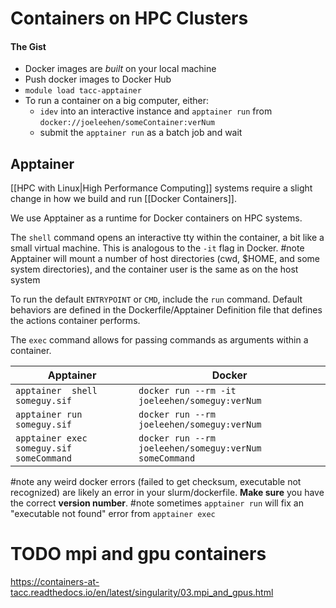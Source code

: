 # Containers on HPC Clusters
#### The Gist
- Docker images are *built* on your local machine
- Push docker images to Docker Hub
- `module load tacc-apptainer`
- To run a container on a big computer, either:
	- `idev` into an interactive instance and `apptainer run` from `docker://joeleehen/someContainer:verNum`
	- submit the `apptainer run` as a batch job and wait

## Apptainer
[[HPC with Linux|High Performance Computing]] systems require a slight change in how we build and run [[Docker Containers]].

We use Apptainer as a runtime for Docker containers on HPC systems.

The `shell` command opens an interactive tty within the container, a bit like a small virtual machine. This is analogous to the `-it` flag in Docker.
#note  Apptainer will mount a number of host directories (cwd, $HOME, and some system directories), and the container user is the same as on the host system

To run the default `ENTRYPOINT` or `CMD`, include the `run` command. Default behaviors are defined in the Dockerfile/Apptainer Definition file that defines the actions container performs.

The `exec` command allows for passing commands as arguments within a container.

| Apptainer                                | Docker                                                 |
| ---------------------------------------- | ------------------------------------------------------ |
| `apptainer  shell someguy.sif`           | `docker run --rm -it joeleehen/someguy:verNum`         |
| `apptainer run someguy.sif`              | `docker run --rm joeleehen/someguy:verNum`             |
| `apptainer exec someguy.sif someCommand` | `docker run --rm joeleehen/someguy:verNum someCommand` |
#note any weird docker errors (failed to get checksum, executable not recognized) are likely an error in your slurm/dockerfile. **Make sure** you have the correct **version number**.
#note sometimes `apptainer run` will fix an "executable not found" error from `apptainer exec`
# TODO mpi and gpu containers
https://containers-at-tacc.readthedocs.io/en/latest/singularity/03.mpi_and_gpus.html